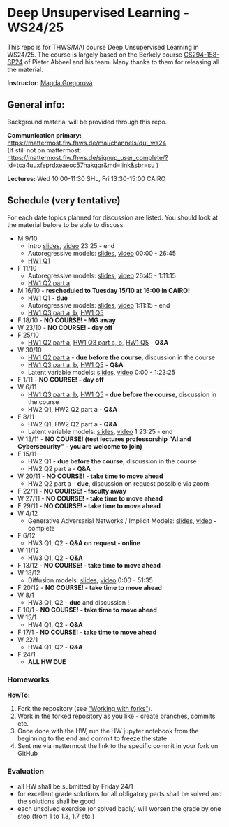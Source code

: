 # Deep Unsupervised Learning - WS24/25

This repo is for THWS/MAI course Deep Unsupervised Learning in WS24/25. The course is largely based on the Berkely course [CS294-158-SP24](https://sites.google.com/view/berkeley-cs294-158-sp24/home) of Pieter Abbeel and his team. Many thanks to them for releasing all the material.

**Instructor:** [Magda Gregorová](mailto:magda.gregorova@thws.de)

## General info:

Background material will be provided through this repo.

**Communication primary:** https://mattermost.fiw.fhws.de/mai/channels/dul_ws24  
(If still not on mattermost: https://mattermost.fiw.fhws.de/signup_user_complete/?id=tca4uuxfeprdxeaeoc57hakqqr&md=link&sbr=su )

**Lectures:** Wed 10:00-11:30 SHL, Fri 13:30-15:00 CAIRO

## Schedule (very tentative)

For each date topics planned for discussion are listed. You should look at the material before to be able to discuss.

* M 9/10
  * Intro [slides](https://drive.google.com/file/d/1j0BCV2ye9feD_u-rya5yhIE72p8mqbFc/view?usp=drive_link), [video](https://www.youtube.com/watch?v=tFR6Likf4VI) 23:25 - end
  * Autoregressive models: [slides](https://drive.google.com/file/d/10nR2_g1x2kUMnpwmCm1bF9WUpoYe92fX/view?usp=drive_link), [video](https://www.youtube.com/watch?v=2ojJUSMf-_g) 00:00 - 26:45
  * [HW1 Q1](homeworks/hw1/hw1_Q1.ipynb)
* F 11/10
  * Autoregressive models: [slides](https://drive.google.com/file/d/10nR2_g1x2kUMnpwmCm1bF9WUpoYe92fX/view?usp=drive_link), [video](https://www.youtube.com/watch?v=2ojJUSMf-_g) 26:45 - 1:11:15
  * [HW1 Q2 part a](homeworks/hw1/hw1_Q2_a.ipynb)
* M 16/10 - **rescheduled to Tuesday 15/10 at 16:00 in CAIRO!**
  * [HW1 Q1](homeworks/hw1/hw1_Q1.ipynb) - **due**
  * Autoregressive models: [slides](https://drive.google.com/file/d/10nR2_g1x2kUMnpwmCm1bF9WUpoYe92fX/view?usp=drive_link), [video](https://www.youtube.com/watch?v=2ojJUSMf-_g) 1:11:15 - end
  * [HW1 Q3 part a, b](homeworks/hw1/hw1_Q3_ab.ipynb), [HW1 Q5](homeworks/hw1/hw1_Q5.ipynb)
* F 18/10 - **NO COURSE! - MG away**
* W 23/10 - **NO COURSE! - day off**
* F 25/10
  * [HW1 Q2 part a](homeworks/hw1/hw1_Q2_a.ipynb), [HW1 Q3 part a, b](homeworks/hw1/hw1_Q3_ab.ipynb), [HW1 Q5](homeworks/hw1/hw1_Q5.ipynb) - **Q&A**
* W 30/10
  * [HW1 Q2 part a](homeworks/hw1/hw1_Q2_a.ipynb) - **due before the course**, discussion in the course
  * [HW1 Q3 part a, b](homeworks/hw1/hw1_Q3_ab.ipynb), [HW1 Q5](homeworks/hw1/hw1_Q5.ipynb) -  **Q&A**
  * Latent variable models: [slides](https://drive.google.com/file/d/1yt2oIqUL4aXUKBX1en7VaYRcN-ZjMwtD/view?usp=drive_link), [video](https://www.youtube.com/watch?v=NlIqjtbjjRE) 0:00 - 1:23:25 
* F 1/11 - **NO COURSE! - day off** 
* W 6/11
  * [HW1 Q3 part a, b](homeworks/hw1/hw1_Q3_ab.ipynb), [HW1 Q5](homeworks/hw1/hw1_Q5.ipynb) - **due before the course**, discussion in the course
  * HW2 Q1, HW2 Q2 part a - **Q&A**
* F 8/11
  * HW2 Q1, HW2 Q2 part a - **Q&A**
  * Latent variable models: [slides](https://drive.google.com/file/d/1yt2oIqUL4aXUKBX1en7VaYRcN-ZjMwtD/view?usp=drive_link), [video](https://www.youtube.com/watch?v=NlIqjtbjjRE) 1:23:25 - end
* W 13/11 - **NO COURSE! (test lectures professorship "AI and Cybersecurity" - you are welcome to join)**
* F 15/11
  * HW2 Q1 - **due before the course**, discussion in the course
  * HW2 Q2 part a - **Q&A**
* W 20/11 - **NO COURSE! - take time to move ahead**
  * HW2 Q2 part a - **due**, discussion on request possible via zoom
* F 22/11 - **NO COURSE! - faculty away**
* W 27/11 - **NO COURSE! - take time to move ahead**
* F 29/11 - **NO COURSE! - take time to move ahead**
* W 4/12
  * Generative Adversarial Networks / Implicit Models: [slides](https://drive.google.com/file/d/1yTNsk6swCp1pnuFVCarNPbuGmfOan_dN/view?usp=drive_link), [video](https://www.youtube.com/watch?v=lFAHPJS2HHc) - complete
* F 6/12
  * HW3 Q1, Q2 - **Q&A on request - online**
* W 11/12
  * HW3 Q1, Q2 - **Q&A**
* F 13/12 - **NO COURSE! - take time to move ahead**
* W 18/12
  * Diffusion models: [slides](https://drive.google.com/file/d/1JfY5gh8VmUksB4AT2qKg_C0roMtLieGA/view?usp=drive_link), [video](https://www.youtube.com/watch?v=DsEDMjdxOv4) 0:00 - 51:35
* F 20/12 - **NO COURSE! - take time to move ahead**
* W 8/1
  * HW3 Q1, Q2 - **due** and discussion !
* F 10/1  - **NO COURSE! - take time to move ahead**
* W 15/1
  * HW4 Q1, Q2 - **Q&A**
* F 17/1  - **NO COURSE! - take time to move ahead**
* W 22/1
  * HW4 Q1, Q2 - **Q&A**
* F 24/1
  * **ALL HW DUE**


### Homeworks

**HowTo:** 
1. Fork the repository (see ["Working with forks"](https://docs.github.com/en/pull-requests/collaborating-with-pull-requests/working-with-forks)).
2. Work in the forked repository as you like - create branches, commits etc.
3. Once done with the HW, run the HW jupyter notebook from the beginning to the end and commit to freeze the state
4. Sent me via mattermost the link to the specific commit in your fork on GitHub

### Evaluation

* all HW shall be submitted by Friday 24/1
* for excellent grade solutions for all obligatory parts shall be solved and the solutions shall be good
* each unsolved exercise (or solved badly) will worsen the grade by one step (from 1 to 1.3, 1.7 etc.)


